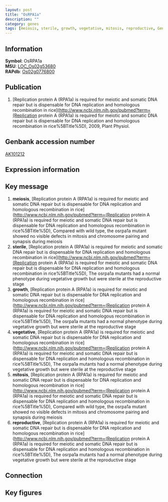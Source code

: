 ```yaml
---
layout: post
title: "OsRPA1a"
description: ""
category: genes
tags: [meiosis, sterile, growth, vegetative, mitosis, reproductive, Gene]
---
```


## Information
__Symbol__: OsRPA1a  
__MSU__: [LOC_Os02g53680](http://rice.plantbiology.msu.edu/cgi-bin/ORF_infopage.cgi?orf=LOC_Os02g53680)  
__RAPdb__: [Os02g0776800](http://rapdb.dna.affrc.go.jp/viewer/gbrowse_details/irgsp1?name=Os02g0776800)  

## Publication
1. [Replication protein A (RPA1a) is required for meiotic and somatic DNA repair but is dispensable for DNA replication and homologous recombination in rice](http://www.ncbi.nlm.nih.gov/pubmed?term=(Replication protein A (RPA1a) is required for meiotic and somatic DNA repair but is dispensable for DNA replication and homologous recombination in rice%5BTitle%5D), 2009, Plant Physiol.

## Genbank accession number
[AK101212](http://www.ncbi.nlm.nih.gov/nuccore/AK101212)

## Expression information

## Key message
1. __meiosis__, [Replication protein A (RPA1a) is required for meiotic and somatic DNA repair but is dispensable for DNA replication and homologous recombination in rice](http://www.ncbi.nlm.nih.gov/pubmed?term=(Replication protein A (RPA1a) is required for meiotic and somatic DNA repair but is dispensable for DNA replication and homologous recombination in rice%5BTitle%5D),  Compared with wild type, the osrpa1a mutant showed no visible defects in mitosis and chromosome pairing and synapsis during meiosis
2. __sterile__, [Replication protein A (RPA1a) is required for meiotic and somatic DNA repair but is dispensable for DNA replication and homologous recombination in rice](http://www.ncbi.nlm.nih.gov/pubmed?term=(Replication protein A (RPA1a) is required for meiotic and somatic DNA repair but is dispensable for DNA replication and homologous recombination in rice%5BTitle%5D),  The osrpa1a mutants had a normal phenotype during vegetative growth but were sterile at the reproductive stage
3. __growth__, [Replication protein A (RPA1a) is required for meiotic and somatic DNA repair but is dispensable for DNA replication and homologous recombination in rice](http://www.ncbi.nlm.nih.gov/pubmed?term=(Replication protein A (RPA1a) is required for meiotic and somatic DNA repair but is dispensable for DNA replication and homologous recombination in rice%5BTitle%5D),  The osrpa1a mutants had a normal phenotype during vegetative growth but were sterile at the reproductive stage
4. __vegetative__, [Replication protein A (RPA1a) is required for meiotic and somatic DNA repair but is dispensable for DNA replication and homologous recombination in rice](http://www.ncbi.nlm.nih.gov/pubmed?term=(Replication protein A (RPA1a) is required for meiotic and somatic DNA repair but is dispensable for DNA replication and homologous recombination in rice%5BTitle%5D),  The osrpa1a mutants had a normal phenotype during vegetative growth but were sterile at the reproductive stage
5. __mitosis__, [Replication protein A (RPA1a) is required for meiotic and somatic DNA repair but is dispensable for DNA replication and homologous recombination in rice](http://www.ncbi.nlm.nih.gov/pubmed?term=(Replication protein A (RPA1a) is required for meiotic and somatic DNA repair but is dispensable for DNA replication and homologous recombination in rice%5BTitle%5D),  Compared with wild type, the osrpa1a mutant showed no visible defects in mitosis and chromosome pairing and synapsis during meiosis
6. __reproductive__, [Replication protein A (RPA1a) is required for meiotic and somatic DNA repair but is dispensable for DNA replication and homologous recombination in rice](http://www.ncbi.nlm.nih.gov/pubmed?term=(Replication protein A (RPA1a) is required for meiotic and somatic DNA repair but is dispensable for DNA replication and homologous recombination in rice%5BTitle%5D),  The osrpa1a mutants had a normal phenotype during vegetative growth but were sterile at the reproductive stage

## Connection

## Key figures


